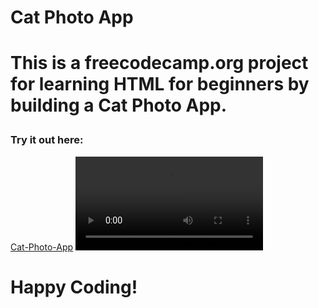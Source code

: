 <h1>Cat Photo App<h1>
<p>This is a freecodecamp.org project for learning HTML for beginners by building a Cat Photo App.</p>
<h3>Try it out here:</h3>
<a href="https://www.freecodecamp.org/learn/2022/responsive-web-design/#learn-html-by-building-a-cat-photo-app">Cat-Photo-App</a>
<video width="auto" height="auto" controls>
  <source src="https://github.com/Mercy30-eng/Web-Development/assets/85012190/7fa4b36c-3d06-42c8-b208-0b8797a637f1" type="video/mp4">
  Your browser does not support the video tag.
</video>

Happy Coding!
===============================================================
